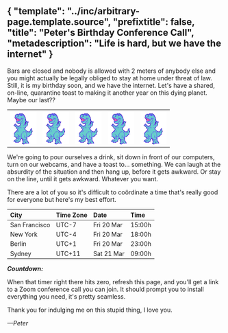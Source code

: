 {
    "template": "../inc/arbitrary-page.template.source",
    "prefixtitle": false,
    "title": "Peter's Birthday Conference Call",
    "metadescription": "Life is hard, but we have the internet"
}
---

Bars are closed and nobody is allowed with 2 meters of anybody else and you
might actually be legally obliged to stay at home under threat of law. Still, it
is my birthday soon, and we have the internet. Let's have a shared, on-line,
quarantine toast to making it another year on this dying planet. Maybe our
last??

<table style="width: 100%;">
<tr>
 <td><img src="dino.gif" width=62 height=78 alt="We gon' die" /></td>
 <td><img src="dino.gif" width=62 height=78 alt="We gon' die" /></td>
 <td><img src="dino.gif" width=62 height=78 alt="We gon' die" /></td>
 <td><img src="dino.gif" width=62 height=78 alt="We gon' die" /></td>
 <td><img src="dino.gif" width=62 height=78 alt="We gon' die" /></td>
</tr>
</table>

We're going to pour ourselves a drink, sit down in front of our computers, turn
on our webcams, and have a toast to... something. We can laugh at the absurdity
of the situation and then hang up, before it gets awkward. Or stay on the line,
until it gets awkward. Whatever you want.

There are a lot of you so it's difficult to coördinate a time that's really good
for everyone but here's my best effort.

| City          | Time Zone     | Date       | Time   |
|:--------------|:--------------|:-----------|:-------|
| San Francisco | UTC-7         | Fri 20 Mar | 15:00h |
| New York      | UTC-4         | Fri 20 Mar | 18:00h |
| Berlin        | UTC+1         | Fri 20 Mar | 23:00h |
| Sydney        | UTC+11        | Sat 21 Mar | 09:00h |

_**Countdown: <span id="countdown">&nbsp;</span>**_

When that timer right there hits zero, refresh this page, and you'll get a link
to a Zoom conference call you can join. It should prompt you to install
everything you need, it's pretty seamless.

Thank you for indulging me on this stupid thing, I love you.

_—Peter_

<script>
var t = new Date("Mar 20, 2020 22:00:00 UTC").getTime();
var x = setInterval(function() {
  var now     = new Date().getTime();
  var delta   = t - now;
  if (delta > 0) {
    var days    = Math.floor( delta / (1000 * 60 * 60 * 24));
    var hours   = Math.floor((delta % (1000 * 60 * 60 * 24)) / (1000 * 60 * 60));
    var minutes = Math.floor((delta % (1000 * 60 * 60)) / (1000 * 60));
    var seconds = Math.floor((delta % (1000 * 60)) / 1000);
    document.getElementById("countdown").innerHTML = days + "d " + hours + "h " + minutes + "m " + seconds + "s";
  } else {
    document.getElementById("countdown").innerHTML = "zero, it's happening now!";
    clearInterval(x);
  }
}, 1000);
</script>